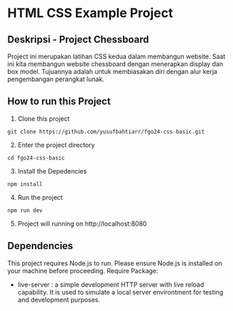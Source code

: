 # HTML CSS Example Project

## Deskripsi - Project Chessboard
Project ini merupakan latihan CSS kedua dalam membangun website. Saat ini kita membangun website chessboard dengan menerapkan display dan box model. Tujuannya adalah untuk membiasakan diri dengan alur kerja pengembangan perangkat lunak.


## How to run this Project

1. Clone this project
```
git clone https://github.com/yusufbahtiarr/fgo24-css-basic.git
```
2. Enter the project directory
```
cd fgo24-css-basic
```
3. Install the Depedencies
```
npm install
```
4. Run the project
```
npm run dev
```
5. Project will running on http://localhost:8080

## Dependencies

This project requires Node.js to run. Please ensure Node.js is installed on your machine before proceeding.
Require Package:
- live-server : a simple development HTTP server with live reload capability. It is used to simulate a local server environtment for testing and development purposes.
